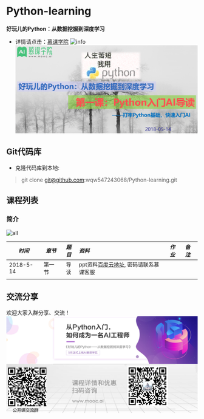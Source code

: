 # Python-learning
**好玩儿的Python：从数据挖掘到深度学习**
- 详情请点击：[慕课学院](http://www.mooc.ai/course/489)
![info](http://static.mooc.ai/files/course/2018/05-08/17590372d80d143595.jpg)
![简介](fig/intro.png)

## Git代码库
- 克隆代码库到本地:
> git clone git@github.com:wqw547243068/Python-learning.git

## 课程列表
### 简介
![all](http://static.mooc.ai/files/course/2018/04-27/1508502606f9487107.jpg)

|*时间*|*章节*|*题目*|*资料*|*作业*|*备注*|
|----|----|:------:|:----|:----|:----|
|2018-5-14|第一节|导读|ppt资料[百度云地址](https://pan.baidu.com/s/1hcEv2lYxACnbwMDO5egpbg), 密码请联系慕课客服|||
|||||||

## 交流分享
欢迎大家入群分享、交流！
![简介](fig/contact.png)



